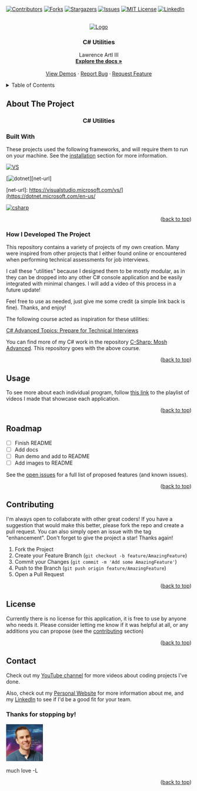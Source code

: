 <a name="readme-top"></a>


[![Contributors][contributors-shield]][contributors-url]
[![Forks][forks-shield]][forks-url]
[![Stargazers][stars-shield]][stars-url]
[![Issues][issues-shield]][issues-url]
[![MIT License][license-shield]][license-url]
[![LinkedIn][linkedin-shield]][linkedin-url]

<!-- MARKDOWN LINKS & IMAGES -->
<!-- https://www.markdownguide.org/basic-syntax/#reference-style-links -->
[contributors-shield]: https://img.shields.io/github/contributors/lorenarms/Personal_CSharp_Utilities.svg?style=for-the-badge
[contributors-url]: https://github.com/lorenarms/Personal_CSharp_Utilities/graphs/contributors
[forks-shield]: https://img.shields.io/github/forks/lorenarms/Personal_CSharp_Utilities.svg?style=for-the-badge
[forks-url]: https://github.com/lorenarms/Personal_CSharp_Utilities/network/members
[stars-shield]: https://img.shields.io/github/stars/lorenarms/Personal_CSharp_Utilities.svg?style=for-the-badge
[stars-url]: https://github.com/lorenarms/Personal_CSharp_Utilities/stargazers
[issues-shield]: https://img.shields.io/github/issues/lorenarms/Personal_CSharp_Utilities.svg?style=for-the-badge
[issues-url]: https://github.com/lorenarms/Personal_CSharp_Utilities/issues
[license-shield]: https://img.shields.io/github/license/lorenarms/Personal_CSharp_Utilities.svg?style=for-the-badge
[license-url]: https://github.com/lorenarms/Personal_CSharp_Utilities/blob/master/LICENSE.txt
[linkedin-shield]: https://img.shields.io/badge/-LinkedIn-black.svg?style=for-the-badge&logo=linkedin&colorB=0077FF
[linkedin-url]: https://linkedin.com/in/lorenarms95


<br />
<div align="center">
  <a href="https://seeklogo.com/images/C/c-sharp-c-logo-02F17714BA-seeklogo.com.png">
    <img src="https://seeklogo.com/images/C/c-sharp-c-logo-02F17714BA-seeklogo.com.png" alt="Logo" width="210">
  </a>

  <h3 align="center">C# Utilities</h3>

  <p align="center">
    Lawrence Artl III
    <br />
    <a href="https://github.com/lorenarms/Personal_CSharp_Utilities/tree/main/writeups"><strong>Explore the docs »</strong></a>
    <br />
    <br />
    <a href="#usage">View Demos</a>
    ·
    <a href="https://github.com/lorenarms/Personal_CSharp_Utilities/issues">Report Bug</a>
    ·
    <a href="https://github.com/lorenarms/Personal_CSharp_Utilities/issues">Request Feature</a>
  </p>
</div>


<!-- TABLE OF CONTENTS -->
<details>
  <summary>Table of Contents</summary>
  <ol>
    <li><a href="#about-the-project">About The Project</a>
      <ul>
        <li><a href="#built-with">Built With</a></li>
        <li><a href="#how-i-developed-the-project">How I Developed The Project</a></li>
      </ul>
    </li>
    <li><a href="#usage">Usage</a></li>
    <li><a href="#roadmap">Roadmap</a></li>
    <li><a href="#contributing">Contributing</a></li>
    <li><a href="#license">License</a></li>
    <li><a href="#contact">Contact</a></li>
   </ol>
</details>

<!-- ABOUT THE PROJECT -->
## About The Project
<div align = "center">
  <h3>C# Utilities</h3>
  
<!-- [![Product Name Screen Shot][product-screenshot]](https://example.com)-->
</div>

<!-- BUILT WITH -->
### Built With

These projects used the following frameworks, and will require them to run on your machine. See the <a href="#installation">installation</a> section for more information.


[![VS][Visual Studio]][vs-url]

[Visual Studio]: https://img.shields.io/badge/visual_studio_2022-ffffff?style=for-the-badge&logo=visualstudio&logoColor=purple
[vs-url]: https://visualstudio.microsoft.com/vs/

[![dotnet][dotnet]][net-url]

[dotnet]: https://img.shields.io/badge/Microsoft_.net-ffffff?style=for-the-badge&logo=dotnet&logoColor=purple
[net-url]: https://visualstudio.microsoft.com/vs/](https://dotnet.microsoft.com/en-us/

[![csharp][csharp]][csharp-url]

[csharp]: https://img.shields.io/badge/C_Sharp-590ec4?style=for-the-badge&logo=csharp&logoColor=white
[csharp-url]: https://dotnet.microsoft.com/en-us/languages/csharp

<!-- Example -->
<!-- [![ <user-friendly-name-for-reference-only> ][ <name-for-link-for-shield> ]][ <name-for-url> ] -->
<!-- [ <name-for-link-for-shield> ]: -->
<!-- https://img.shields.io/badge/<name-to-display>-<background-color>?style=for-the-badge&logo=<logo-name-from-slugs>&logoColor=<color-of-logo> -->
<!-- -->
<!-- -->


<p align="right">(<a href="#readme-top">back to top</a>)</p>

<!-- DEVLOPMENT OF THE PROJECT -->
### How I Developed The Project

<p>This repository contains a variety of projects of my own creation. Many were inspired from other projects that I either found online or encountered when performing technical assessments for job interviews.</p>
<p>I call these "utilities" because I designed them to be mostly modular, as in they can be dropped into any other C# console application and be easily integrated with minimal changes. I will add a video of this process in a future update!</p>

<p>Feel free to use as needed, just give me some credit (a simple link back is fine). Thanks, and enjoy!</p>

<p>The following course acted as inspiration for these utilities:</p>


<a href="https://www.udemy.com/course/csharp-advanced/">C# Advanced Topics: Prepare for Technical Interviews</a> 

You can find more of my C# work in the repository [C-Sharp: Mosh Advanced](https://github.com/lorenarms/Personal_CSharp_Mosh_Advanced). This repository goes with the above course.

<p align="right">(<a href="#readme-top">back to top</a>)</p>


<!-- USAGE -->
## Usage

<p>
  To see more about each individual program, follow <a href="https://www.youtube.com/playlist?list=PLhz6FAyiBzY52eZyq6O7YqeNtioe5uDQi" target="_blank" rel="noopener noreferrer">this link</a> to the playlist of videos I made that showcase each application. 
</p>

<p align="right">(<a href="#readme-top">back to top</a>)</p>


<!-- ROADMAP -->
## Roadmap

- [ ] Finish README
- [ ] Add docs
- [ ] Run demo and add to README
- [ ] Add images to README

See the [open issues](https://github.com/lorenarms/Personal_CSharp_Utilities/issues) for a full list of proposed features (and known issues).

<p align="right">(<a href="#readme-top">back to top</a>)</p>



<!-- CONTRIBUTING -->
## Contributing

I'm always open to collaborate with other great coders! If you have a suggestion that would make this better, please fork the repo and create a pull request. You can also simply open an issue with the tag "enhancement".
Don't forget to give the project a star! Thanks again!

1. Fork the Project
2. Create your Feature Branch (`git checkout -b feature/AmazingFeature`)
3. Commit your Changes (`git commit -m 'Add some AmazingFeature'`)
4. Push to the Branch (`git push origin feature/AmazingFeature`)
5. Open a Pull Request

<p align="right">(<a href="#readme-top">back to top</a>)</p>



<!-- LICENSE -->
## License

Currently there is no license for this application, it is free to use by anyone who needs it. Please consider letting me know if it was helpful at all, or any additions you can propose (see the <a href="#contributing">contributing</a> section)

<p align="right">(<a href="#readme-top">back to top</a>)</p>




<!-- CONTACT -->
## Contact

<p>Check out my <a href="https://www.youtube.com/channel/UCGtp8PRHgPCQHYoSxbMST8A" target="_blank">YouTube channel</a> for more videos about coding projects I've done.</p>
<p>Also, check out my <a href="http://artllj.com" target="_blank">Personal Website</a> for more information about me, and my <a href="https://www.linkedin.com/in/lorenarms95/" target="_blank">LinkedIn</a> to see if I'd be a good fit for your team. </p>
<h3>Thanks for stopping by!</h3>
<img src="https://github.com/lorenarms/SNHU_CS_370_Emerging_Trends_in_CS/blob/main/images/profile.png" alt="[picture of me]" style="width:100px;">
<p>much love
-L
</p>


<p align="right">(<a href="#readme-top">back to top</a>)</p>
